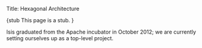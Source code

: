Title: Hexagonal Architecture

{stub
This page is a stub.
}

Isis graduated from the Apache incubator in October 2012; we are currently setting ourselves up as a top-level project.



<!--
TODO

x-rf the architecture picture, 

-->

